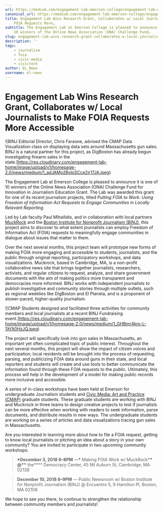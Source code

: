 ```yaml
---
url: https://medium.com/engagement-lab-emerson-college/engagement-lab-wins-research-grant-collaborates-w-local-journalists-to-make-foia-requests-more-f090271eec3d
canonical_url: https://medium.com/engagement-lab-emerson-college/engagement-lab-wins-research-grant-collaborates-w-local-journalists-to-make-foia-requests-more-f090271eec3d
title: Engagement Lab Wins Research Grant, Collaborates w/ Local Journalists  to Make
    FOIA Requests More…
subtitle: The Engagement Lab at Emerson College is pleased to announce it is one of
    10 winners of the Online News Association (ONA) Challenge Fund…
slug: engagement-lab-wins-research-grant-collaborates-w-local-journalists-to-make-foia-requests-more
description: ''
tags:
    - journalism
    - foia
    - civic-media
    - civictech
author: EL_News
username: el-news
---
```


# Engagement Lab Wins Research Grant, Collaborates w/ Local Journalists to Make FOIA Requests More Accessible

![BINJ Editorial Director, Chris Faraone, advised the CMAP Data Visualization class on displaying data sets around Massachusetts gun sales. BINJ is a natural partner for this project, as DigBoston has already begun investigating firearm sales in the state.]https://res.cloudinary.com/engagement-lab-home/image/upload/v1/homepage-2.0/news/medium/1_adJAMo2BvloSCce2ir17JA.jpeg)

The Engagement Lab at Emerson College is pleased to announce it is one of 10 winners of the Online News Association (ONA) Challenge Fund for Innovation in Journalism Education Grant. The Lab was awarded this grant for one of its recent journalism projects, titled _Putting FOIA to Work: Using Freedom of Information Act Requests to Engage Communities in Locally Relevant Reporting._

Led by Lab faculty Paul Mihailidis, and in collaboration with local partners [MuckRock](https://www.muckrock.com/) and the [Boston Institute for Nonprofit Journalism (BINJ)](https://binjonline.org/), this project aims to discover to what extent journalists can employ Freedom of Information Act (FOIA) requests to meaningfully engage communities in dialogue about issues that matter to them.

Over the next several months, this project team will prototype new forms of making FOIA more engaging and accessible to students, journalists, and the public through original reporting, participatory workshops, and data visualizations. Muckrock, based in Cambridge, MA, is a non-profit collaborative news site that brings together journalists, researchers, activists, and regular citizens to request, analyze, and share government documents with the aim of making politics more transparent and democracies more informed. BINJ works with independent journalists to publish investigative and community stories through multiple outlets, such as regional weeklies like DigBoston and El Planeta, and is a proponent of slower-paced, higher-quality journalism.

![CMAP Students designed and facilitated three activities for community members and local journalists at a recent BINJ Fundraising event.]https://res.cloudinary.com/engagement-lab-home/image/upload/v1/homepage-2.0/news/medium/1_GHBmr4kro-L-1Xt1t0HzJQ.jpeg)

The project will specifically look into gun sales in Massachusetts, an important yet often complicated topic of public interest. Throughout the next several months, this project will show the impact of citizen voices and participation; local residents will be brought into the process of requesting, parsing, and publicizing FOIA data around guns in their state, and local reporters and students will create and use tools to better communicate the information found through these FOIA requests to the public. Ultimately, this process will help in the development of a model for making public records more inclusive and accessible.

A series of in-class workshops have been held at Emerson for undergraduate Journalism students and [Civic Media: Art and Practice (CMAP)](https://elab.emerson.edu/cmap) graduate students. These graduate students are working with BINJ and Muckrock in three teams to design creative projects to test if journalists can be more effective when working with readers to seek information, parse documents, and distribute results in new ways. The undergraduate students are working on a series of articles and data visualizations tracing gun sales in Massachusetts.

Are you interested in learning more about how to file a FOIA request, getting to know local journalists or pitching an idea about a story in your own community? You are invited to participate in two upcoming community workshops:

> **\*December 3, 2018 6–8PM** —**\*** Making FOIA Work w/ MuckRock\***\* @\*\*** the\*\*\*\* Democracy Center, 45 Mt Auburn St, Cambridge, MA 02138

> **December 10, 2018 6–9PM** — Public Newsroom w/ Boston Institute for Nonprofit Journalism (BINJ) @ Encuentro 5, 9 Hamilton Pl, Boston, MA 02108

We hope to see you there, to continue to strengthen the relationship between community members and journalists!
